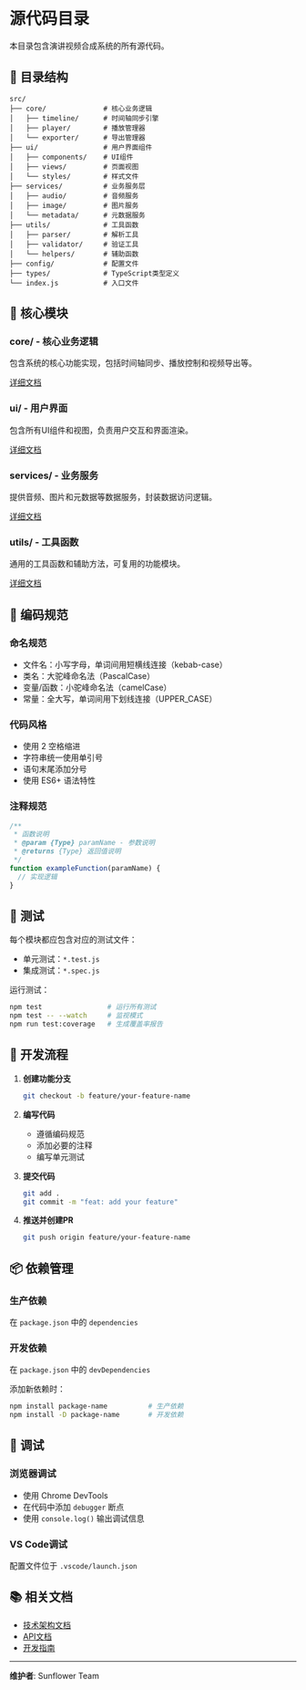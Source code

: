# 源代码目录

本目录包含演讲视频合成系统的所有源代码。

## 📁 目录结构

```
src/
├── core/              # 核心业务逻辑
│   ├── timeline/      # 时间轴同步引擎
│   ├── player/        # 播放管理器
│   └── exporter/      # 导出管理器
├── ui/                # 用户界面组件
│   ├── components/    # UI组件
│   ├── views/         # 页面视图
│   └── styles/        # 样式文件
├── services/          # 业务服务层
│   ├── audio/         # 音频服务
│   ├── image/         # 图片服务
│   └── metadata/      # 元数据服务
├── utils/             # 工具函数
│   ├── parser/        # 解析工具
│   ├── validator/     # 验证工具
│   └── helpers/       # 辅助函数
├── config/            # 配置文件
├── types/             # TypeScript类型定义
└── index.js           # 入口文件
```

## 🔧 核心模块

### core/ - 核心业务逻辑
包含系统的核心功能实现，包括时间轴同步、播放控制和视频导出等。

[详细文档](./core/README.md)

### ui/ - 用户界面
包含所有UI组件和视图，负责用户交互和界面渲染。

[详细文档](./ui/README.md)

### services/ - 业务服务
提供音频、图片和元数据等数据服务，封装数据访问逻辑。

[详细文档](./services/README.md)

### utils/ - 工具函数
通用的工具函数和辅助方法，可复用的功能模块。

[详细文档](./utils/README.md)

## 📝 编码规范

### 命名规范
- 文件名：小写字母，单词间用短横线连接（kebab-case）
- 类名：大驼峰命名法（PascalCase）
- 变量/函数：小驼峰命名法（camelCase）
- 常量：全大写，单词间用下划线连接（UPPER_CASE）

### 代码风格
- 使用 2 空格缩进
- 字符串统一使用单引号
- 语句末尾添加分号
- 使用 ES6+ 语法特性

### 注释规范
```javascript
/**
 * 函数说明
 * @param {Type} paramName - 参数说明
 * @returns {Type} 返回值说明
 */
function exampleFunction(paramName) {
  // 实现逻辑
}
```

## 🧪 测试

每个模块都应包含对应的测试文件：
- 单元测试：`*.test.js`
- 集成测试：`*.spec.js`

运行测试：
```bash
npm test                # 运行所有测试
npm test -- --watch     # 监视模式
npm run test:coverage   # 生成覆盖率报告
```

## 🔄 开发流程

1. **创建功能分支**
   ```bash
   git checkout -b feature/your-feature-name
   ```

2. **编写代码**
   - 遵循编码规范
   - 添加必要的注释
   - 编写单元测试

3. **提交代码**
   ```bash
   git add .
   git commit -m "feat: add your feature"
   ```

4. **推送并创建PR**
   ```bash
   git push origin feature/your-feature-name
   ```

## 📦 依赖管理

### 生产依赖
在 `package.json` 中的 `dependencies`

### 开发依赖
在 `package.json` 中的 `devDependencies`

添加新依赖时：
```bash
npm install package-name          # 生产依赖
npm install -D package-name       # 开发依赖
```

## 🐛 调试

### 浏览器调试
- 使用 Chrome DevTools
- 在代码中添加 `debugger` 断点
- 使用 `console.log()` 输出调试信息

### VS Code调试
配置文件位于 `.vscode/launch.json`

## 📚 相关文档

- [技术架构文档](../docs/architecture/README.md)
- [API文档](../docs/api/README.md)
- [开发指南](../docs/development/README.md)

---

**维护者**: Sunflower Team
